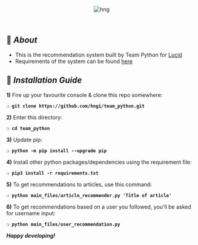 <div align="center">

![hng](https://res.cloudinary.com/iambeejayayo/image/upload/v1554240066/brand-logo.png)

<br>

</div>

## :page_with_curl: _About_
- This is the recommendation system built by Team Python for [Lucid](http://lucid.blog)
- Requirements of the system can be found [here](https://lucid.blog/hngi6/post/task-3-ml-recommender-system-ee2)

## :page_with_curl: _Installation Guide_

**1)** Fire up your favourite console & clone this repo somewhere:

__`❍ git clone https://github.com/hngi/team_python.git`__

**2)** Enter this directory:

__`❍ cd team_python`__

**3)** Update pip:

__`❍ python -m pip install --upgrade pip`__

**4)** Install other python packages/dependencies using the requirement file:

__`❍ pip3 install -r requirements.txt`__

**5)** To get recommendations to articles, use this command:

__`❍ python main_files/article_recommender.py 'Title of article'`__

**6)** To get recommendations based on a user you followed, you'll be asked for username input:

__`❍ python main_files/user_recommendation.py`__

__*Happy developing!*__

